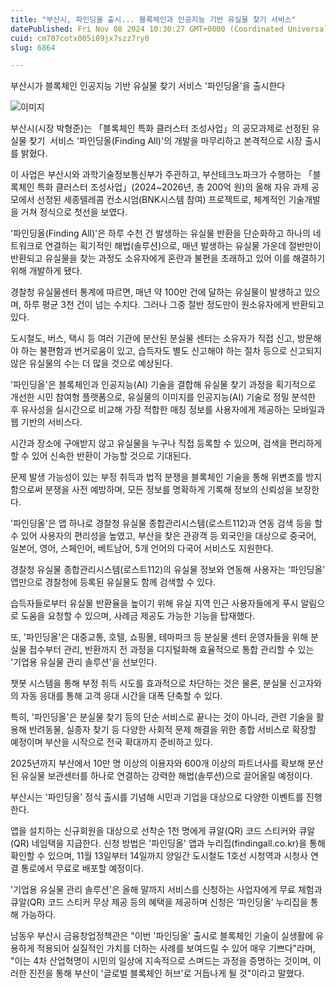 ```yaml
---
title: "부산시, 파인딩올 출시... 블록체인과 인공지능 기반 유실물 찾기 서비스"
datePublished: Fri Nov 08 2024 10:30:27 GMT+0000 (Coordinated Universal Time)
cuid: cm707cotx005i09jx7szz7ry0
slug: 6864

---
```



부산시가 블록체인 인공지능 기반 유실물 찾기 서비스 '파인딩올'을 출시한다

![이미지](https://cdn.hashnode.com/res/hashnode/image/upload/v1739261434148/d0380a96-f7dc-454d-ba5e-895a99d72f1b.png)

부산시(시장 박형준)는 「블록체인 특화 클러스터 조성사업」의 공모과제로 선정된 유실물 찾기  서비스 '파인딩올(Finding All)'의 개발을 마무리하고 본격적으로 시장 출시를 밝혔다.

이 사업은 부산시와 과학기술정보통신부가 주관하고, 부산테크노파크가 수행하는 「블록체인 특화 클러스터 조성사업」(2024~2026년, 총 200억 원)의 올해 자유 과제 공모에서 선정된 세종텔레콤 컨소시엄(BNK시스템 참여) 프로젝트로, 체계적인 기술개발을 거쳐 정식으로 첫선을 보였다.

'파인딩올(Finding All)'은 하루 수천 건 발생하는 유실물 반환을 단순화하고 하나의 네트워크로 연결하는 획기적인 해법(솔루션)으로, 매년 발생하는 유실물 가운데 절반만이 반환되고 유실물을 찾는 과정도 소유자에게 혼란과 불편을 초래하고 있어 이를 해결하기 위해 개발하게 됐다.

경찰청 유실물센터 통계에 따르면, 매년 약 100만 건에 달하는 유실물이 발생하고 있으며, 하루 평균 3천 건이 넘는 수치다. 그러나 그중 절반 정도만이 원소유자에게 반환되고 있다.

도시철도, 버스, 택시 등 여러 기관에 분산된 분실물 센터는 소유자가 직접 신고, 방문해야 하는 불편함과 번거로움이 있고, 습득자도 별도 신고해야 하는 절차 등으로 신고되지 않은 유실물의 수는 더 많을 것으로 예상된다.

'파인딩올'은 블록체인과 인공지능(AI) 기술을 결합해 유실물 찾기 과정을 획기적으로 개선한 시민 참여형 플랫폼으로, 유실물의 이미지를 인공지능(AI) 기술로 정밀 분석한 후 유사성을 실시간으로 비교해 가장 적합한 매칭 정보를 사용자에게 제공하는 모바일과 웹 기반의 서비스다.

시간과 장소에 구애받지 않고 유실물을 누구나 직접 등록할 수 있으며, 검색을 편리하게 할 수 있어 신속한 반환이 가능할 것으로 기대된다.

문제 발생 가능성이 있는 부정 취득과 법적 분쟁을 블록체인 기술을 통해 위변조를 방지함으로써 분쟁을 사전 예방하며, 모든 정보를 명확하게 기록해 정보의 신뢰성을 보장한다.

'파인딩올'은 앱 하나로 경찰청 유실물 종합관리시스템(로스트112)과 연동 검색 등을 할 수 있어 사용자의 편리성을 높였고, 부산을 찾은 관광객 등 외국인을 대상으로 중국어, 일본어, 영어, 스페인어, 베트남어, 5개 언어의 다국어 서비스도 지원한다.

경찰청 유실물 종합관리시스템(로스트112)의 유실물 정보와 연동해 사용자는 ‘파인딩올’ 앱만으로 경찰청에 등록된 유실물도 함께 검색할 수 있다.

습득자들로부터 유실물 반환율을 높이기 위해 유실 지역 인근 사용자들에게 푸시 알림으로 도움을 요청할 수 있으며, 사례금 제공도 가능한 기능을 탑재했다.

또, '파인딩올'은 대중교통, 호텔, 쇼핑몰, 테마파크 등 분실물 센터 운영자들을 위해 분실물 접수부터 관리, 반환까지 전 과정을 디지털화해 효율적으로 통합 관리할 수 있는 '기업용 유실물 관리 솔루션'을 선보인다.

챗봇 시스템을 통해 부정 취득 시도를 효과적으로 차단하는 것은 물론, 분실물 신고자와의 자동 응대를 통해 고객 응대 시간을 대폭 단축할 수 있다.

특히, '파인딩올'은 분실물 찾기 등의 단순 서비스로 끝나는 것이 아니라, 관련 기술을 활용해 반려동물, 실종자 찾기 등 다양한 사회적 문제 해결을 위한 종합 서비스로 확장할 예정이며 부산을 시작으로 전국 확대까지 준비하고 있다.

2025년까지 부산에서 10만 명 이상의 이용자와 600개 이상의 파트너사를 확보해 분산된 유실물 보관센터를 하나로 연결하는 강력한 해법(솔루션)으로 끌어올릴 예정이다.

부산시는 '파인딩올' 정식 출시를 기념해 시민과 기업을 대상으로 다양한 이벤트를 진행한다.

앱을 설치하는 신규회원을 대상으로 선착순 1천 명에게 큐알(QR) 코드 스티커와 큐알(QR) 네임택을 지급한다. 신청 방법은 '파인딩올' 앱과 누리집(findingall.co.kr)을 통해 확인할 수 있으며, 11월 13일부터 14일까지 양일간 도시철도 1호선 시청역과 시청사 연결 통로에서 무료로 배포할 예정이다.

'기업용 유실물 관리 솔루션'은 올해 말까지 서비스를 신청하는 사업자에게 무료 체험과 큐알(QR) 코드 스티커 무상 제공 등의 혜택을 제공하며 신청은 ‘파인딩올’ 누리집을 통해 가능하다.

남동우 부산시 금융창업정책관은 "이번 '파인딩올' 출시로 블록체인 기술이 실생활에 유용하게 적용되어 실질적인 가치를 더하는 사례를 보여드릴 수 있어 매우 기쁘다"라며, "이는 4차 산업혁명이 시민의 일상에 지속적으로 스며드는 과정을 증명하는 것이며, 이러한 진전을 통해 부산이 '글로벌 블록체인 허브'로 거듭나게 될 것"이라고 말했다.
